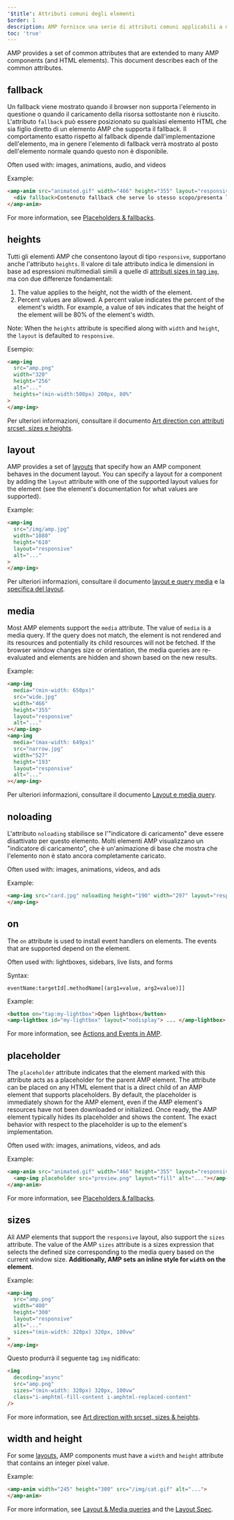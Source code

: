 ```yaml
---
'$title': Attributi comuni degli elementi
$order: 1
description: AMP fornisce una serie di attributi comuni applicabili a molti componenti AMP (ed elementi HTML). Questo documento descrive ciascuno degli attributi comuni.
toc: 'true'
---
```


AMP provides a set of common attributes that are extended to many AMP components (and HTML elements). This document describes each of the common attributes.

## fallback

Un fallback viene mostrato quando il browser non supporta l'elemento in questione o quando il caricamento della risorsa sottostante non è riuscito. L'attributo `fallback` può essere posizionato su qualsiasi elemento HTML che sia figlio diretto di un elemento AMP che supporta il fallback. Il comportamento esatto rispetto al fallback dipende dall'implementazione dell'elemento, ma in genere l'elemento di fallback verrà mostrato al posto dell'elemento normale quando questo non è disponibile.

Often used with: images, animations, audio, and videos

Example:

```html
<amp-anim src="animated.gif" width="466" height="355" layout="responsive" alt="...">
  <div fallback>Contenuto fallback che serve lo stesso scopo/presenta le stesse informazioni dell'animazione</div>
</amp-anim>
```

For more information, see [Placeholders & fallbacks](../../../documentation/guides-and-tutorials/develop/style_and_layout/placeholders.md).

## heights

Tutti gli elementi AMP che consentono layout di tipo `responsive`, supportano anche l'attributo `heights`. Il valore di tale attributo indica le dimensioni in base ad espressioni multimediali simili a quelle di [attributi sizes in tag `img`](https://developer.mozilla.org/en-US/docs/Web/HTML/Element/img), ma con due differenze fondamentali:

1. The value applies to the height, not the width of the element.
2. Percent values are allowed. A percent value indicates the percent of the element's width. For example, a value of `80%` indicates that the height of the element will be 80% of the element's width.

Note: When the `heights` attribute is specified along with `width` and `height`, the `layout` is defaulted to `responsive`.

Esempio:

```html
<amp-img
  src="amp.png"
  width="320"
  height="256"
  alt="..."
  heights="(min-width:500px) 200px, 80%"
>
</amp-img>
```

Per ulteriori informazioni, consultare il documento [Art direction con attributi srcset, sizes e heights](../../../documentation/guides-and-tutorials/develop/style_and_layout/art_direction.md).

## layout

AMP provides a set of [layouts](../../../documentation/guides-and-tutorials/develop/style_and_layout/control_layout.md#the-layout-attribute) that specify how an AMP component behaves in the document layout. You can specify a layout for a component by adding the `layout` attribute with one of the supported layout values for the element (see the element's documentation for what values are supported).

Example:

```html
<amp-img
  src="/img/amp.jpg"
  width="1080"
  height="610"
  layout="responsive"
  alt="..."
>
</amp-img>
```

Per ulteriori informazioni, consultare il documento [layout e query media](../../../documentation/guides-and-tutorials/develop/style_and_layout/control_layout.md) e la [specifica del layout](amp-html-layout/index.md).

## media <a name="media"></a>

Most AMP elements support the `media` attribute. The value of `media` is a media query. If the query does not match, the element is not rendered and its resources and potentially its child resources will not be fetched. If the browser window changes size or orientation, the media queries are re-evaluated and elements are hidden and shown based on the new results.

Example:

```html
<amp-img
  media="(min-width: 650px)"
  src="wide.jpg"
  width="466"
  height="355"
  layout="responsive"
  alt="..."
></amp-img>
<amp-img
  media="(max-width: 649px)"
  src="narrow.jpg"
  width="527"
  height="193"
  layout="responsive"
  alt="..."
></amp-img>
```

Per ulteriori informazioni, consultare il documento [Layout e media query](../../../documentation/guides-and-tutorials/develop/style_and_layout/control_layout.md#element-media-queries).

## noloading

L'attributo `noloading` stabilisce se l'"indicatore di caricamento" deve essere <string>disattivato</string> per questo elemento. Molti elementi AMP visualizzano un "indicatore di caricamento", che è un'animazione di base che mostra che l'elemento non è stato ancora completamente caricato.

Often used with: images, animations, videos, and ads

Example:

```html
<amp-img src="card.jpg" noloading height="190" width="297" layout="responsive" alt="...">
</amp-img>
```

## on

The `on` attribute is used to install event handlers on elements. The events that are supported depend on the element.

Often used with: lightboxes, sidebars, live lists, and forms

Syntax:

```text
eventName:targetId[.methodName[(arg1=value, arg2=value)]]
```

Example:

```html
<button on="tap:my-lightbox">Open lightbox</button>
<amp-lightbox id="my-lightbox" layout="nodisplay"> ... </amp-lightbox>
```

For more information, see [Actions and Events in AMP](amp-actions-and-events.md).

## placeholder

The `placeholder` attribute indicates that the element marked with this attribute acts as a placeholder for the parent AMP element. The attribute can be placed on any HTML element that is a direct child of an AMP element that supports placeholders. By default, the placeholder is immediately shown for the AMP element, even if the AMP element's resources have not been downloaded or initialized. Once ready, the AMP element typically hides its placeholder and shows the content. The exact behavior with respect to the placeholder is up to the element's implementation.

Often used with: images, animations, videos, and ads

Example:

```html
<amp-anim src="animated.gif" width="466" height="355" layout="responsive" alt="...">
  <amp-img placeholder src="preview.png" layout="fill" alt="..."></amp-img>
</amp-anim>
```

For more information, see [Placeholders & fallbacks](../../../documentation/guides-and-tutorials/develop/style_and_layout/placeholders.md).

## sizes

All AMP elements that support the `responsive` layout, also support the `sizes` attribute. The value of the AMP `sizes` attribute is a sizes expression that selects the defined size corresponding to the media query based on the current window size. <strong>Additionally, AMP sets an inline style for <code>width</code> on the element</strong>.

Example:

```html
<amp-img
  src="amp.png"
  width="400"
  height="300"
  layout="responsive"
  alt="..."
  sizes="(min-width: 320px) 320px, 100vw"
>
</amp-img>
```

Questo produrrà il seguente tag `img` nidificato:

```html
<img
  decoding="async"
  src="amp.png"
  sizes="(min-width: 320px) 320px, 100vw"
  class="i-amphtml-fill-content i-amphtml-replaced-content"
/>
```

For more information, see [Art direction with srcset, sizes & heights](../../../documentation/guides-and-tutorials/develop/style_and_layout/art_direction.md).

## width and height

For some [layouts](../../../documentation/guides-and-tutorials/develop/style_and_layout/control_layout.md#the-layout-attribute), AMP components must have a `width` and `height` attribute that contains an integer pixel value.

Example:

```html
<amp-anim width="245" height="300" src="/img/cat.gif" alt="...">
</amp-anim>
```

For more information, see [Layout & Media queries](../../../documentation/guides-and-tutorials/develop/style_and_layout/control_layout.md) and the [Layout Spec](amp-html-layout/index.md).
